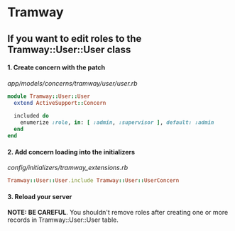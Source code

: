# Tramway

## If you want to edit roles to the Tramway::User::User class

#### 1. Create concern with the patch

*app/models/concerns/tramway/user/user.rb*
```ruby
module Tramway::User::User
  extend ActiveSupport::Concern
  
  included do
    enumerize :role, in: [ :admin, :supervisor ], default: :admin
  end
end
```
#### 2. Add concern loading into the initializers

*config/initializers/tramway_extensions.rb*
```ruby
Tramway::User::User.include Tramway::User::UserConcern
```

#### 3. Reload your server

**NOTE: BE CAREFUL**. You shouldn't remove roles after creating one or more records in Tramway::User::User table.
